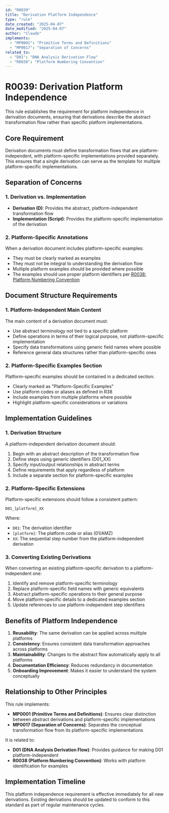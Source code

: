 ```yaml
---
id: "R0039"
title: "Derivation Platform Independence"
type: "rule"
date_created: "2025-04-07"
date_modified: "2025-04-07"
author: "Claude"
implements:
  - "MP0001": "Primitive Terms and Definitions"
  - "MP0017": "Separation of Concerns"
related_to:
  - "D01": "DNA Analysis Derivation Flow"
  - "R0038": "Platform Numbering Convention"
---
```


# R0039: Derivation Platform Independence

This rule establishes the requirement for platform independence in derivation documents, ensuring that derivations describe the abstract transformation flow rather than specific platform implementations.

## Core Requirement

Derivation documents must define transformation flows that are platform-independent, with platform-specific implementations provided separately. This ensures that a single derivation can serve as the template for multiple platform-specific implementations.

## Separation of Concerns

### 1. Derivation vs. Implementation

- **Derivation (D)**: Provides the abstract, platform-independent transformation flow
- **Implementation (Script)**: Provides the platform-specific implementation of the derivation

### 2. Platform-Specific Annotations

When a derivation document includes platform-specific examples:
- They must be clearly marked as examples
- They must not be integral to understanding the derivation flow
- Multiple platform examples should be provided where possible
- The examples should use proper platform identifiers per [R0038: Platform Numbering Convention](R0038_platform_numbering_convention.md)

## Document Structure Requirements

### 1. Platform-Independent Main Content

The main content of a derivation document must:
- Use abstract terminology not tied to a specific platform
- Define operations in terms of their logical purpose, not platform-specific implementation
- Specify data transformations using generic field names where possible
- Reference general data structures rather than platform-specific ones

### 2. Platform-Specific Examples Section

Platform-specific examples should be contained in a dedicated section:
- Clearly marked as "Platform-Specific Examples"
- Use platform codes or aliases as defined in R38
- Include examples from multiple platforms where possible
- Highlight platform-specific considerations or variations

## Implementation Guidelines

### 1. Derivation Structure

A platform-independent derivation document should:

1. Begin with an abstract description of the transformation flow
2. Define steps using generic identifiers (D01_XX)
3. Specify input/output relationships in abstract terms
4. Define requirements that apply regardless of platform
5. Include a separate section for platform-specific examples

### 2. Platform-Specific Extensions

Platform-specific extensions should follow a consistent pattern:
```
D01_[platform]_XX
```

Where:
- `D01`: The derivation identifier
- `[platform]`: The platform code or alias (01/AMZ)
- `XX`: The sequential step number from the platform-independent derivation

### 3. Converting Existing Derivations

When converting an existing platform-specific derivation to a platform-independent one:

1. Identify and remove platform-specific terminology
2. Replace platform-specific field names with generic equivalents
3. Abstract platform-specific operations to their general purpose
4. Move platform-specific details to a dedicated examples section
5. Update references to use platform-independent step identifiers

## Benefits of Platform Independence

1. **Reusability**: The same derivation can be applied across multiple platforms
2. **Consistency**: Ensures consistent data transformation approaches across platforms
3. **Maintainability**: Changes to the abstract flow automatically apply to all platforms
4. **Documentation Efficiency**: Reduces redundancy in documentation
5. **Onboarding Improvement**: Makes it easier to understand the system conceptually

## Relationship to Other Principles

This rule implements:

- **MP0001 (Primitive Terms and Definitions)**: Ensures clear distinction between abstract derivations and platform-specific implementations
- **MP0017 (Separation of Concerns)**: Separates the conceptual transformation flow from its platform-specific implementations

It is related to:

- **D01 (DNA Analysis Derivation Flow)**: Provides guidance for making D01 platform-independent
- **R0038 (Platform Numbering Convention)**: Works with platform identification for examples

## Implementation Timeline

This platform independence requirement is effective immediately for all new derivations. Existing derivations should be updated to conform to this standard as part of regular maintenance cycles.

